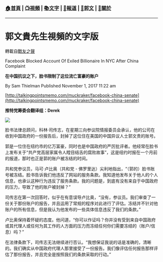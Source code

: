 ###  [:house:首頁](https://github.com/ourhimalayas/home) | [:tv:視頻](https://github.com/ourhimalayas/videos) | [:books:文字](https://github.com/ourhimalayas/txt) | [:newspaper:報道](https://github.com/ourhimalayas/news) | [:eagle:郭文](https://github.com/ourhimalayas/guomedia) | [:pray:關於](https://github.com/ourhimalayas/home/tree/master/about)
---
# 郭文貴先生視頻的文字版
轉載自[戰友之聲](http://littleantvoice.blogspot.com)

Facebook Blocked Account Of Exiled Billionaire In NYC After China Complaint



**在中国抗议之下，脸书限制了这位流亡富豪的账户**



By Sam Thielman Published November 1, 2017 11:22 am



[http://talkingpointsmemo.com/muckraker/facebook-china-senate](http://talkingpointsmemo.com/muckraker/facebook-china-senate)





**推特党筹委会翻译组：Derek**



[![](https://2.bp.blogspot.com/-LrNaRysDZ5o/WfpzSAykT3I/AAAAAAAABKQ/vwM4FWzq2s09eyTASbqv17CM7_VEm8rBwCLcBGAs/s400/1101-4.PNG)](https://2.bp.blogspot.com/-LrNaRysDZ5o/WfpzSAykT3I/AAAAAAAABKQ/vwM4FWzq2s09eyTASbqv17CM7_VEm8rBwCLcBGAs/s1600/1101-4.PNG)





脸书法律总顾问，科林·司传志，在星期三向参议院情报委员会承认，他的公司在收到中国政府的一份报告后，封掉了这位住在美国的中国异议人士郭文贵的账号。



郭是一位住在纽约市的亿万富豪，同时也是中国政府的严厉批评者。他经常在脸书上发布关于“共产党高层家属令人瞠目结舌的腐败故事”，这是纽约时报在一个月前的报道，那时也正是郭的账户被冻结的时间。



共和党参议员，马可·卢比奥（共和党 - 佛罗里达）尖利地指出，“（郭的）脸书账号被冻结。脸书告诉我们他违反了网站的服务条款。我知道他发布关于他人的个人信息，也承认这种行为违反了服务条款。我的问题是，到底有没有来自于中国政府的压力，导致了他的账户被封掉？”



司传志在第一次回答时，似乎在有意误导卢比奥，“没有，参议员。我们审查了一份关于那份账户的报告，并且运用了常规的程序对此进行了评估。冻结并不针对他账户的所有信息，但是我认为他发布的一些具体信息违反了我们的条款。”



卢比奥保持着怀疑的态度。他问道，“你可以作证吗？你并没有受到来自中国政府或其代理人或任何为其工作的人方面的压力而冻结任何你们需要冻结的（账户/信息）吗？”



在法律条款下，司传志无法继续进行否认。“我想保证我说的话是准确的，清晰的。我们确实从中国政府代理人那里接受了一份报告。我们像评估任何报告那样评估了那份报告，并且完全是按照我们的条款采取的行动。”
<u></u><sub></sub><sup></sup><strike></strike>